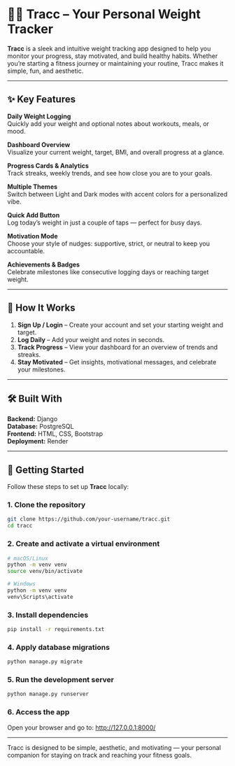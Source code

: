 
# 🏋️‍♂️ Tracc – Your Personal Weight Tracker

**Tracc** is a sleek and intuitive weight tracking app designed to help you monitor your progress, stay motivated, and build healthy habits. Whether you’re starting a fitness journey or maintaining your routine, Tracc makes it simple, fun, and aesthetic.

---

## ✨ Key Features

**Daily Weight Logging**  
  Quickly add your weight and optional notes about workouts, meals, or mood.

**Dashboard Overview**  
  Visualize your current weight, target, BMI, and overall progress at a glance.

**Progress Cards & Analytics**  
  Track streaks, weekly trends, and see how close you are to your goals.

**Multiple Themes**  
  Switch between Light and Dark modes with accent colors for a personalized vibe.

**Quick Add Button**  
  Log today’s weight in just a couple of taps — perfect for busy days.

**Motivation Mode**  
  Choose your style of nudges: supportive, strict, or neutral to keep you accountable.

**Achievements & Badges**  
  Celebrate milestones like consecutive logging days or reaching target weight.

---

## 🚀 How It Works

1. **Sign Up / Login** – Create your account and set your starting weight and target.  
2. **Log Daily** – Add your weight and notes in seconds.  
3. **Track Progress** – View your dashboard for an overview of trends and streaks.  
4. **Stay Motivated** – Get insights, motivational messages, and celebrate your milestones.

---

## 🛠 Built With

**Backend:** Django  
**Database:** PostgreSQL  
**Frontend:** HTML, CSS, Bootstrap  
**Deployment:** Render  

---

## 🚀 Getting Started

Follow these steps to set up **Tracc** locally:

### 1. Clone the repository
```bash
git clone https://github.com/your-username/tracc.git
cd tracc
```

### 2. Create and activate a virtual environment
```bash
# macOS/Linux
python -m venv venv
source venv/bin/activate

# Windows
python -m venv venv
venv\Scripts\activate
```
### 3. Install dependencies
```bash
pip install -r requirements.txt
```

### 4. Apply database migrations
```bash
python manage.py migrate
```

### 5. Run the development server
```bash
python manage.py runserver
```

### 6. Access the app

Open your browser and go to: http://127.0.0.1:8000/

---

Tracc is designed to be simple, aesthetic, and motivating — your personal companion for staying on track and reaching your fitness goals.
